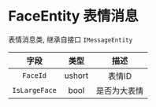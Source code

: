 # FaceEntity 表情消息

表情消息类, 继承自接口 `IMessageEntity`

|     字段      |  类型  |     描述     |
| :-----------: | :----: | :----------: |
|   `FaceId`    | ushort |    表情ID    |
| `IsLargeFace` |  bool  | 是否为大表情 |
